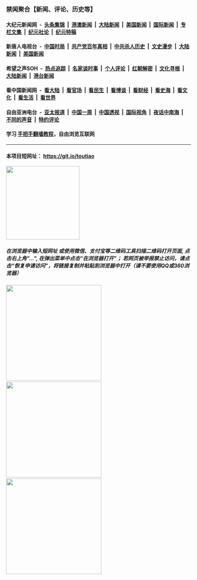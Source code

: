 ### 禁闻聚合【新闻、评论、历史等】

#### 大纪元新闻网 &nbsp;-&nbsp; [头条集锦](indexes/E头条集锦.md?t=02092344) &nbsp;|&nbsp; [港澳新闻](indexes/E港澳新闻.md?t=02092344)  &nbsp;|&nbsp; [大陆新闻](indexes/E大陆新闻.md?t=02092344) &nbsp;|&nbsp; [美国新闻](indexes/E美国新闻.md?t=02092344) &nbsp;|&nbsp; [国际新闻](indexes/E国际新闻.md?t=02092344) &nbsp;|&nbsp; [专栏文集](indexes/E专栏文集.md?t=02092344) &nbsp;|&nbsp; [纪元社论](indexes/E纪元社论.md?t=02092344) &nbsp;|&nbsp; [纪元特稿](indexes/E纪元特稿.md?t=02092344) 

#### 新唐人电视台 &nbsp;-&nbsp; [中国时局](indexes/N中国时局.md?t=02092344) &nbsp;|&nbsp; [共产党百年真相](indexes/N共产党百年真相.md?t=02092344) &nbsp;|&nbsp; [中共杀人历史](indexes/N中共杀人历史.md?t=02092344) &nbsp;|&nbsp; [文史漫步](indexes/N文史漫步.md?t=02092344) &nbsp;|&nbsp; [大陆新闻](indexes/N大陆新闻.md?t=02092344) &nbsp;|&nbsp; [美国新闻](indexes/N美国新闻.md?t=02092344)

#### 希望之声SOH &nbsp;-&nbsp; [热点追踪](indexes/H热点追踪.md?t=02092344) &nbsp;|&nbsp; [名家谈时事](indexes/H名家谈时事.md?t=02092344) &nbsp;|&nbsp; [个人评论](indexes/H个人评论.md?t=02092344)  &nbsp;|&nbsp; [红朝解密](indexes/H红朝解密.md?t=02092344) &nbsp;|&nbsp; [文化寻根](indexes/H文化寻根.md?t=02092344) &nbsp;|&nbsp; [大陆新闻](indexes/H大陆新闻.md?t=02092344) &nbsp;|&nbsp; [港台新闻](indexes/H港台新闻.md?t=02092344)

#### 看中国新闻网 &nbsp;-&nbsp; [看大陆](indexes/S看大陆.md?t=02092344) &nbsp;|&nbsp; [看官场](indexes/S看官场.md?t=02092344) &nbsp;|&nbsp; [看民生](indexes/S看民生.md?t=02092344)  &nbsp;|&nbsp; [看博谈](indexes/S看博谈.md?t=02092344) &nbsp;|&nbsp; [看财经](indexes/S看财经.md?t=02092344) &nbsp;|&nbsp; [看史海](indexes/S看史海.md?t=02092344) &nbsp;|&nbsp; [看文化](indexes/S看文化.md?t=02092344) &nbsp;|&nbsp; [看生活](indexes/S看生活.md?t=02092344) &nbsp;|&nbsp; [看世界](indexes/S看世界.md?t=02092344)

#### 自由亚洲电台 &nbsp;-&nbsp; [亚太报道](indexes/R亚太报道.md?t=02092344) &nbsp;|&nbsp; [中国一周](indexes/R中国一周.md?t=02092344) &nbsp;|&nbsp; [中国透视](indexes/R中国透视.md?t=02092344)  &nbsp;|&nbsp; [国际视角](indexes/R国际视角.md?t=02092344) &nbsp;|&nbsp; [夜话中南海](indexes/R夜话中南海.md?t=02092344) &nbsp;|&nbsp; [不同的声音](indexes/R不同的声音.md?t=02092344) &nbsp;|&nbsp; [特约评论](indexes/R特约评论.md?t=02092344)

#### 学习 [手把手翻墙教程](https://github.com/gfw-breaker/guides/wiki)，自由浏览互联网

----

#### 本项目短网址： https://git.io/toutiao
<img src="https://raw.githubusercontent.com/gfw-breaker/banned-news/master/scripts/img/qr.png" width="200px"/>  

##### 在浏览器中输入短网址 或使用微信、支付宝等二维码工具扫描二维码打开页面, 点击右上角"...", 在弹出菜单中点击“在浏览器打开”； 若网页被举报禁止访问，请点击“恢复申请访问”，将链接复制并粘贴到浏览器中打开（请不要使用QQ或360浏览器）

<img src="https://raw.githubusercontent.com/gfw-breaker/banned-news/master/scripts/img/1.png" width="260px"/> &nbsp; <img src="https://raw.githubusercontent.com/gfw-breaker/banned-news/master/scripts/img/2.png" width="260px"/> &nbsp; <img src="https://raw.githubusercontent.com/gfw-breaker/banned-news/master/scripts/img/3.png" width="260px"/>
